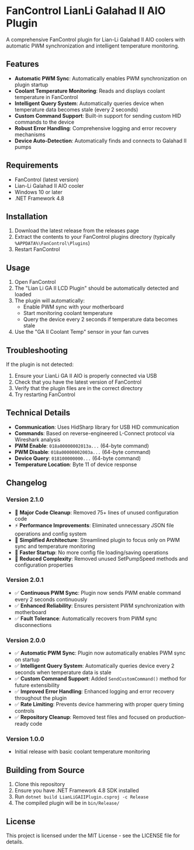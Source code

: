 # FanControl LianLi Galahad II AIO Plugin

A comprehensive FanControl plugin for Lian-Li Galahad II AIO coolers with automatic PWM synchronization and intelligent temperature monitoring.

## Features

- **Automatic PWM Sync**: Automatically enables PWM synchronization on plugin startup
- **Coolant Temperature Monitoring**: Reads and displays coolant temperature in FanControl
- **Intelligent Query System**: Automatically queries device when temperature data becomes stale (every 2 seconds)
- **Custom Command Support**: Built-in support for sending custom HID commands to the device
- **Robust Error Handling**: Comprehensive logging and error recovery mechanisms
- **Device Auto-Detection**: Automatically finds and connects to Galahad II pumps

## Requirements

- FanControl (latest version)
- Lian-Li Galahad II AIO cooler
- Windows 10 or later
- .NET Framework 4.8

## Installation

1. Download the latest release from the releases page
2. Extract the contents to your FanControl plugins directory (typically `%APPDATA%\FanControl\Plugins`)
3. Restart FanControl

## Usage

1. Open FanControl
2. The "Lian Li GA II LCD Plugin" should be automatically detected and loaded
3. The plugin will automatically:
   - Enable PWM sync with your motherboard
   - Start monitoring coolant temperature
   - Query the device every 2 seconds if temperature data becomes stale
4. Use the "GA II Coolant Temp" sensor in your fan curves

## Troubleshooting

If the plugin is not detected:
1. Ensure your LianLi GA II AIO is properly connected via USB
2. Check that you have the latest version of FanControl
3. Verify that the plugin files are in the correct directory
4. Try restarting FanControl

## Technical Details

- **Communication**: Uses HidSharp library for USB HID communication
- **Commands**: Based on reverse-engineered L-Connect protocol via Wireshark analysis
- **PWM Enable**: `018a00000002013a...` (64-byte command)
- **PWM Disable**: `018a00000002003a...` (64-byte command) 
- **Device Query**: `018100000000...` (64-byte command)
- **Temperature Location**: Byte 11 of device response

## Changelog

### Version 2.1.0
- 🧹 **Major Code Cleanup**: Removed 75+ lines of unused configuration code
- ⚡ **Performance Improvements**: Eliminated unnecessary JSON file operations and config system
- 🎯 **Simplified Architecture**: Streamlined plugin to focus only on PWM sync and temperature monitoring
- 🚀 **Faster Startup**: No more config file loading/saving operations
- 🔧 **Reduced Complexity**: Removed unused SetPumpSpeed methods and configuration properties

### Version 2.0.1
- ✅ **Continuous PWM Sync**: Plugin now sends PWM enable command every 2 seconds continuously
- ✅ **Enhanced Reliability**: Ensures persistent PWM synchronization with motherboard
- ✅ **Fault Tolerance**: Automatically recovers from PWM sync disconnections

### Version 2.0.0
- ✅ **Automatic PWM Sync**: Plugin now automatically enables PWM sync on startup
- ✅ **Intelligent Query System**: Automatically queries device every 2 seconds when temperature data is stale
- ✅ **Custom Command Support**: Added `SendCustomCommand()` method for future extensibility
- ✅ **Improved Error Handling**: Enhanced logging and error recovery throughout the plugin
- ✅ **Rate Limiting**: Prevents device hammering with proper query timing controls
- ✅ **Repository Cleanup**: Removed test files and focused on production-ready code

### Version 1.0.0
- Initial release with basic coolant temperature monitoring

## Building from Source

1. Clone this repository
2. Ensure you have .NET Framework 4.8 SDK installed
3. Run `dotnet build LianLiGAIIPlugin.csproj -c Release`
4. The compiled plugin will be in `bin/Release/`

## License

This project is licensed under the MIT License - see the LICENSE file for details. 
